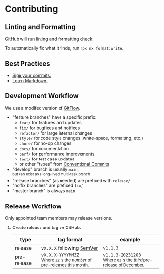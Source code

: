 # Contributing

## Linting and Formatting

GitHub will run linting and formatting check.

To automatically fix what it finds, run `npx nx format:write`.

## Best Practices

- [Sign your commits.](https://help.github.com/en/github/authenticating-to-github/managing-commit-signature-verification)
- [Learn Markdown.](https://bitbucket.org/tutorials/markdowndemo)

## Development Workflow

We use a modifed version of [GitFlow](https://datasift.github.io/gitflow/IntroducingGitFlow.html).

- "feature branches" have a specific prefix:
  - `feat/` for features and updates
  - `fix/` for bugfixes and hotfixes
  - `refactor/` for large internal changes
  - `style/` for code style changes (white-space, formatting, etc.)
  - `chore/` for no-op changes
  - `docs/` for documentation
  - `perf/` for performance improvements
  - `test/` for test case updates
  - or other "types" from [Conventional Commits](https://www.conventionalcommits.org/en/v1.0.0/#summary)
- "develop" branch is usually `main`,\
    <sup>but can exist as a long-lived multi-task branch</sup>
- "release branches" (as needed) are prefixed with `release/`
- "hotfix branches" are prefixed `fix/`
- "master branch" is always `main`

## Release Workflow

Only appointed team members may release versions.

1. Create release and tag on GitHub.

    | type | tag format | example |
    | - | - | - |
    | release | `vX.X.X` following [SemVer](https://semver.org/) | `v1.1.3` |
    | pre-release | `vX.X.X-YYYYMMZZ`<br /><sub>Where `ZZ` is the _number_ of pre-releases this month.</sub> | `v1.1.3-20231203`<br /><sub>Where `03` is the _third_ pre-release of December.</sub> |
